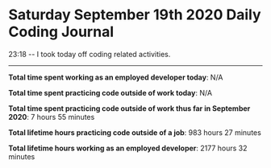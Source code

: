# Saturday September 19th 2020 Daily Coding Journal

23:18 -- I took today off coding related activities.

---

**Total time spent working as an employed developer today**: N/A

**Total time spent practicing code outside of work today**: N/A

**Total time spent practicing code outside of work thus far in September 2020**: 7 hours 55 minutes

**Total lifetime hours practicing code outside of a job**: 983 hours 27 minutes

**Total lifetime hours working as an employed developer**: 2177 hours 32 minutes
